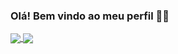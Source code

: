 ### Olá! Bem vindo ao meu perfil 👋:basketball:

<a href="https://github.com/DrigoCarvalho/github-readme-stats">
  <img align="center" src="https://github-readme-stats.vercel.app/api/pin/?username=DrigoCarvalho&repo=github-readme-stats" />
</a>
<a href="https://github.com/DrigoCarvalho/convoychat">
  <img align="center" src="https://github-readme-stats.vercel.app/api/pin/?username=DrigoCarvalho&repo=convoychat" />
</a>

<!--
**DrigoCarvalho/DrigoCarvalho** is a ✨ _special_ ✨ repository because its `README.md` (this file) appears on your GitHub profile.

Here are some ideas to get you started:

- 🔭 I’m currently working on ...
- 🌱 I’m currently learning ...
- 👯 I’m looking to collaborate on ...
- 🤔 I’m looking for help with ...
- 💬 Ask me about ...
- 📫 How to reach me: ...
- 😄 Pronouns: ...
- ⚡ Fun fact: ...
-->
